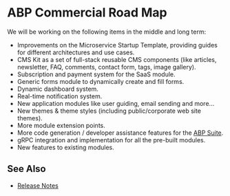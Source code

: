 # ABP Commercial Road Map

We will be working on the following items in the middle and long term:

* Improvements on the Microservice Startup Template, providing guides for different architectures and use cases.
* CMS Kit as a set of full-stack reusable CMS components (like articles, newsletter, FAQ, comments, contact form, tags, image gallery).
* Subscription and payment system for the SaaS module.
* Generic forms module to dynamically create and fill forms.
* Dynamic dashboard system.
* Real-time notification system.
* New application modules like user guiding, email sending and more...
* New themes & theme styles (including public/corporate web site themes).
* More module extension points.
* More code generation / developer assistance features for the [ABP Suite](https://commercial.abp.io/tools/suite).
* gRPC integration and implementation for all the pre-built modules.
* New features to existing modules.

## See Also

* [Release Notes](release-notes.md)